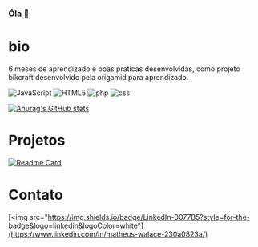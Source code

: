 ### Óla 👋

# bio

6 meses de aprendizado e boas praticas desenvolvidas, como projeto bikcraft desenvolvido pela origamid para aprendizado.

![JavaScript](https://img.shields.io/badge/JavaScript-323330?style=for-the-badge&logo=javascript&logoColor=F7DF1E)
![HTML5](https://img.shields.io/badge/HTML5-E34F26?style=for-the-badge&logo=html5&logoColor=white)
![php](https://img.shields.io/badge/PHP-777BB4?style=for-the-badge&logo=php&logoColor=white)
![css](https://img.shields.io/badge/CSS3-1572B6?style=for-the-badge&logo=css3&logoColor=white)

[![Anurag's GitHub stats](https://github-readme-stats.vercel.app/api?username=MatheusDesenvolvedor&theme=dark)](https://github.com/anuraghazra/github-readme-stats)

# Projetos 

[![Readme Card](https://github-readme-stats.vercel.app/api/pin/?username=MatheusDesenvolvedor&repo=bikcraft)](https://github.com/anuraghazra/github-readme-stats)

# Contato

[<img src="https://img.shields.io/badge/LinkedIn-0077B5?style=for-the-badge&logo=linkedin&logoColor=white"](https://www.linkedin.com/in/matheus-walace-230a0823a/)
